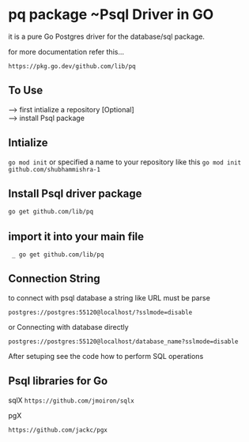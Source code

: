 # pq package ~Psql Driver in GO
it is a pure Go Postgres driver for the database/sql package. 

for more documentation refer this...

```https://pkg.go.dev/github.com/lib/pq```

## To Use
--> first intialize a repository [Optional]
<br>
--> install Psql package

## Intialize

```go mod init```
or specified a name to your repository like this
```go mod init github.com/shubhammishra-1```

## Install Psql driver package

```bash
go get github.com/lib/pq
```

## import it into your main file

``` _ go get github.com/lib/pq```

## Connection String

to connect with psql database a string like URL must be parse

```postgres://postgres:55120@localhost/?sslmode=disable```

or Connecting with database directly

```postgres://postgres:55120@localhost/database_name?sslmode=disable```



After setuping see the code how to perform SQL operations




## Psql libraries for Go
sqlX
```https://github.com/jmoiron/sqlx```

pgX

```https://github.com/jackc/pgx```

